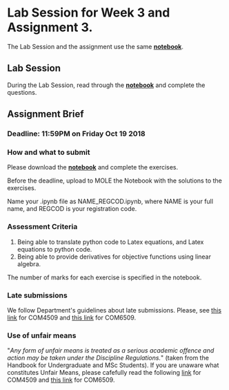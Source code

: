# Lab Session for Week 3 and Assignment 3. 

The Lab Session and the assignment use the same **[notebook](lab_session_week3.ipynb)**.

## Lab Session 

During the Lab Session, read through the **[notebook](lab_session_week3.ipynb)** and complete the questions.

## Assignment Brief

### Deadline: 11:59PM on Friday Oct 19 2018

### How and what to submit

Please download the **[notebook](lab_session_week3.ipynb)** and complete the exercises. 

Before the deadline, upload to MOLE the Notebook with the solutions to the exercises.

Name your .ipynb file as NAME_REGCOD.ipynb, where NAME is your full name, and REGCOD is your registration code.  

### Assessment Criteria

1. Being able to translate python code to Latex equations, and Latex equations to python code.
2. Being able to provide derivatives for objective functions using linear algebra.


The number of marks for each exercise is specified in the notebook.

### Late submissions

We follow Department's guidelines about late submissions. Please, see [this link](https://sites.google.com/sheffield.ac.uk/comughandbook-201819/general-information/assessment/late-submission) for COM4509 and [this link](https://sites.google.com/sheffield.ac.uk/pgtstudenthandbook2018-19/menu/assessment/late-submission?authuser=0) for COM6509.

### Use of unfair means

"*Any form of unfair means is treated as a serious academic offence and action may be taken under the Discipline Regulations.*" (taken from the Handbook for Undergraduate and MSc Students). If you are unaware what constitutes Unfair Means, please cafefully read the following [link](https://sites.google.com/sheffield.ac.uk/comughandbook-201819/general-information/assessment/unfair-means) for COM4509 and [this link](https://sites.google.com/sheffield.ac.uk/pgtstudenthandbook2018-19/menu/assessment/unfair-means?authuser=0) for COM6509.








